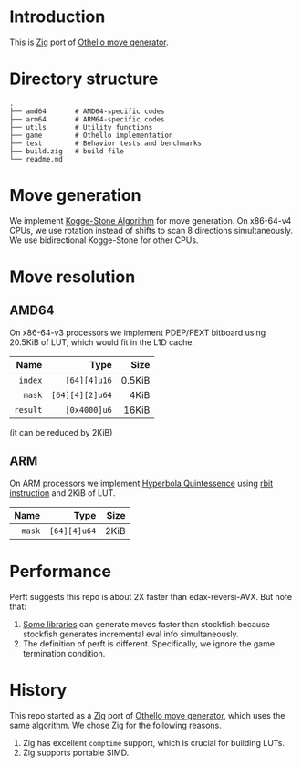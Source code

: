 # Introduction
This is [Zig](ziglang.org) port of [Othello move generator](https://gitlab.com/rust-othello/8x8-othello).

# Directory structure

    .
    ├── amd64       # AMD64-specific codes
    ├── arm64       # ARM64-specific codes
    ├── utils       # Utility functions
    ├── game        # Othello implementation
    ├── test        # Behavior tests and benchmarks
    ├── build.zig   # build file
    └── readme.md

# Move generation
We implement [Kogge-Stone Algorithm](https://www.chessprogramming.org/Kogge-Stone_Algorithm) for move generation. On x86-64-v4 CPUs, we use rotation instead of shifts to scan 8 directions simultaneously. We use bidirectional Kogge-Stone for other CPUs.

# Move resolution
## AMD64
On x86-64-v3 processors we implement PDEP/PEXT bitboard using 20.5KiB of LUT, which would fit in the L1D cache. 

Name | Type | Size
----:|----:|----:
`index`|`[64][4]u16`|0.5KiB
`mask`|`[64][4][2]u64`|4KiB
`result`|`[0x4000]u6`|16KiB

(it can be reduced by 2KiB)

## ARM
On ARM processors we implement [Hyperbola Quintessence](https://www.chessprogramming.org/Hyperbola_Quintessence) using [rbit instruction](https://developer.arm.com/documentation/ddi0596/2021-06/Base-Instructions/RBIT--Reverse-Bits-) and 2KiB of LUT.

Name | Type | Size
----:|----:|----:
`mask`|`[64][4]u64`|2KiB

# Performance

Perft suggests this repo is about 2X faster than edax-reversi-AVX. But note that:
1. [Some libraries](https://github.com/Gigantua/Gigantua) can generate moves faster than stockfish because stockfish generates incremental eval info simultaneously.
2. The definition of perft is different. Specifically, we ignore the game termination condition.

# History

This repo started as a [Zig](ziglang.org) port of [Othello move generator](https://gitlab.com/rust-othello/8x8-othello), which uses the same algorithm. We chose Zig for the following reasons. 
1. Zig has excellent `comptime` support, which is crucial for building LUTs.
2. Zig supports portable SIMD. 